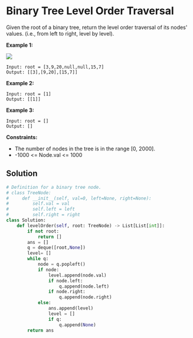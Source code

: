 <h1>Binary Tree Level Order Traversal</h1>

<p>
Given the root of a binary tree, return the level order traversal of its nodes' values. (i.e., from left to right, level by level).

<b>Example 1:</b>

<img src="https://assets.leetcode.com/uploads/2021/02/19/tree1.jpg">

    Input: root = [3,9,20,null,null,15,7]
    Output: [[3],[9,20],[15,7]]
    
<b>Example 2:</b>

    Input: root = [1]
    Output: [[1]]
    
<b>Example 3:</b>

    Input: root = []
    Output: []

<b>Constraints:</b>

- The number of nodes in the tree is in the range [0, 2000].
- -1000 <= Node.val <= 1000

<h2>Solution</h2>

```python
# Definition for a binary tree node.
# class TreeNode:
#     def __init__(self, val=0, left=None, right=None):
#         self.val = val
#         self.left = left
#         self.right = right
class Solution:
    def levelOrder(self, root: TreeNode) -> List[List[int]]:
        if not root:
            return []
        ans = []
        q = deque([root,None])
        level= []
        while q:
            node = q.popleft()
            if node:
                level.append(node.val)
                if node.left:
                    q.append(node.left)
                if node.right:
                    q.append(node.right)
            else:
                ans.append(level)
                level = []
                if q:
                    q.append(None)
        return ans
```
